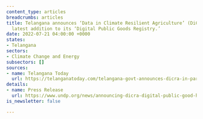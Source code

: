 ```yaml
---
content_type: articles
breadcrumbs: articles
title: Telangana announces ‘Data in Climate Resilient Agriculture’ (DiCRA) as the
  latest addition to its ‘Digital Public Goods Registry.’
date: 2022-07-21 04:00:00 +0000
states:
- Telangana
sectors:
- Climate Change and Energy
subsectors: []
sources:
- name: Telangana Today
  url: https://telanganatoday.com/telangana-govt-announces-dicra-in-partnership-with-undp
details:
- name: Press Release
  url: https://www.undp.org/news/announcing-dicra-digital-public-good-harnesses-open-source-tech-boost-climate-resilient-agriculture
is_newsletter: false

---
```

